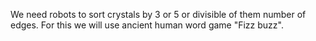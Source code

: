 We need robots to sort crystals by 3 or 5 or divisible of them number of edges.
 For this we will use ancient human word game "Fizz buzz".